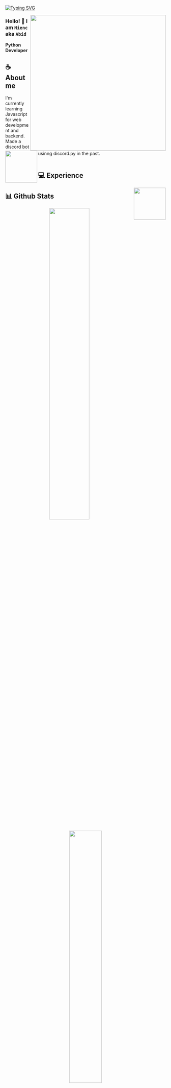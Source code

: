 
<div align="center">
<!-- ![](https://typograssy.deno.dev/api?text=お兄ちゃんはおしまい!&l0=none&bg=none&frame=none&speed=100&comment=) -->
<!-- ![](https://typograssy.deno.dev/api?text=お兄ちゃんはおしまい!&l0=none&l1=00cce6&l2=80f1ff&l3=009eb3&l4=caf9ff&bg=none&frame=none&speed=100&comment=) -->

</div>

[![Typing SVG](https://readme-typing-svg.demolab.com?font=Fira+Code&pause=1000&random=false&width=435&lines=Konichiwa+%3A3)](https://git.io/typing-svg)

<a href="https://discord.com/users/1076064221210628118"><img align="right" width="425" src="https://lanyard.kyrie25.me/api/1076064221210628118?imgStyle=square&gradient=e9d6d5-e9d6d5-f3b1b4-ffffff&bg=0d1117&idleMessage=Probably%20working%20on%20my%20current%20project%20if%20online"></a>


### Hello! 🦥 I am **`Nienc`** aka `Abid`

**Python Developer** 

## **☕ About me**
<a href="https://github.com/abidshahrear66"><img align="left" width="100" src="https://cdn.discordapp.com/attachments/1132030146434584656/1169258634119745586/IMG_20230831_160646.jpg?">
</a>
I'm currently learning Javascript for web development and backend. Made a discord bot usinng discord.py in the past.
<br><br>

## **💻 Experience**
<a href="https://github.com/abidshahrear66"><img align="right" width="100" src="https://cdn.discordapp.com/attachments/1077108830862839848/1107004173414830210/105017051_p9.png"></a>


## **📊 Github Stats**
<!-- <div><a href="https://github.com/abidshahrear66"><img width="100" src="https://cdn.discordapp.com/attachments/1077108830862839848/1107004077621125240/105017051_p13.png"></a><div> -->
<p align="center"><img width="50%" src="https://github-readme-stats.vercel.app/api?username=abidshahrear66&show_icons=true&count_private=true&theme=react&hide_border=true&bg_color=0D1117"/> <img width="45%" src="https://github-readme-stats.vercel.app/api/top-langs/?username=abidshahrear66&show_icons=true&count_private=true&theme=react&hide_border=true&bg_color=0D1117&layout=compact"/>
</p>

## **🎧 Spotify**
<p align="center">
<a href="https://spotify-github-profile.vercel.app/api/view?uid=z8vtap612j1ajql4wsyhl074i&redirect=true"><img src="https://spotify-github-profile.vercel.app/api/view?uid=z8vtap612j1ajql4wsyhl074i&cover_image=true&theme=default&show_offline=true&background_color=0d11170&interchange=false&bar_color_cover=true"></a><a href="https://open.spotify.com/user/z8vtap612j1ajql4wsyhl074i?si=6962aa5c8435476f"><img width="525" src="https://spotify-recently-played-readme.vercel.app/api?user=z8vtap612j1ajql4wsyhl074i"></a>
</p>

## **🍰 Cutie Counter**
<!-- <p align="center">
	<img src="https://moe-counter.glitch.me/get/@abidshahrear66?theme=moebooru-h"> <br/>
</p> -->
<a href="https://discord.com/users/738748102311280681"><img align="right" width=400 src="https://moe-counter.glitch.me/get/@abidshahrear66?theme=moebooru-h"></a>
<a href="https://github.com/abidshahrear66"><img align="left" width="100" src="https://cdn.discordapp.com/attachments/1077108830862839848/1130676248843137035/105634085_p12.png"></a>
```yaml

Caught you spying on my profile... :3

```
<!-- <br><br><br><br> -->
## **📫 Contact**
<a href="https://github.com/abidshahrear66"><img align="right" width="100" src="https://cdn.discordapp.com/attachments/1077108830862839848/1107004133136945233/105017051_p3.png"/></a>

**Instagram - [abid.regx](https://www.instagram.com/abid.regx/)** 

<!-- <a href="https://github.com/Meghna-DAS/github-profile-views-counter"><img src="https://komarev.com/ghpvc/?username=abidshahrear66"> -->
[![](https://img.shields.io/github/followers/MiyagawaMizu?label=Followers&style=social)](https://github.com/abidshahrear66)
[![](https://img.shields.io/badge/Discord-7289DA?logo=discord&logoColor=white)](https://discord.com/users/1076064221210628118)
[![](https://img.shields.io/badge/Facebook-1877F2?logo=facebook&logoColor=white)](https://www.facebook.com/cosine2)
[![](https://img.shields.io/badge/Mail-D14836?logo=gmail&logoColor=white)](mailto:cosabid@gmail.com)
